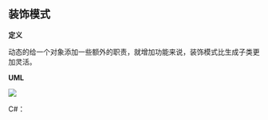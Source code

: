 ## 装饰模式

**定义**

动态的给一个对象添加一些额外的职责，就增加功能来说，装饰模式比生成子类更加灵活。

**UML**

<div>
    <image src="../img/.jpg"></image>
</div>

C#：